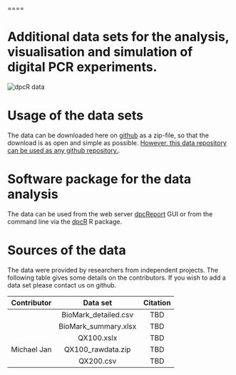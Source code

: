 ====
# Additional data sets for the analysis, visualisation and simulation of digital PCR experiments.
![dpcR data](https://github.com/michbur/dpcReport_data/blob/master/dpcReport_data_logo.png)


# Usage of the data sets

The data can be downloaded here on [github](https://github.com/michbur/dpcReport_data/archive/master.zip) as a zip-file, so that the download is as open and simple as possible. [However, this data repository can be used as any github repository.](https://guides.github.com/activities/hello-world/).

# Software package for the data analysis

The data can be used from the web server [dpcReport](http://www.smorfland.uni.wroc.pl/shiny/dpcReport/) GUI or from the command line via the [dpcR](https://github.com/michbur/dpcR) R package.

# Sources of the data

The data were provided by researchers from independent projects. The following table gives some details on the contributors. If you wish to add a data set please contact us on github.

| Contributor | Data set | Citation |
| :-------: | :-------: | :-------: |
|  | BioMark_detailed.csv | TBD |
|  | BioMark_summary.xlsx | TBD |
|  | QX100.xslx | TBD |
| Michael Jan | QX100_rawdata.zip | TBD |
|  | QX200.csv | TBD |
